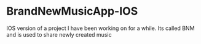 # BrandNewMusicApp-IOS
IOS version of a project I have been working on for a while. Its called BNM and is used to share newly created music
